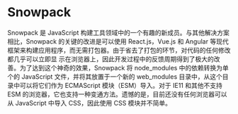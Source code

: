 # Snowpack

Snowpack 是 JavaScript 构建工具领域中的一个有趣的新成员。与其他解决方案相比，Snowpack 的关键的改进是可以使用 React.js，Vue.js 和 Angular 等现代框架来构建应用程序，而无需打包器。由于省去了打包的环节，对代码的任何修改都几乎可以立即显
示在浏览器上，因此开发过程中的反馈周期得到了极大的改善。为了达到这个神奇的效果，Snowpack 将 node_modules 中的依赖转换为单个的 JavaScript 文件，并将其放置于一个新的 web_modules 目录中，从这个目录中可以将它们作为 ECMAScript 模块（ESM）导入。对于 IE11 和其他不支持 ESM 的浏览器，它也支持一种变通方法。遗憾的是，目前还没有任何浏览器可以从 JavaScript 中导入 CSS，因此使用 CSS 模块并不简单。
